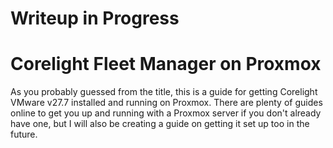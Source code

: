 # Writeup in Progress

# Corelight Fleet Manager on Proxmox
As you probably guessed from the title, this is a guide for getting Corelight VMware v27.7 installed and running on Proxmox. There are plenty of guides online to get you up and running with a Proxmox server if you don't already have one, but I will also be creating a guide on getting it set up too in the future.
